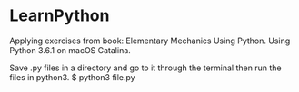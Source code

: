 # LearnPython
Applying exercises from book: Elementary Mechanics Using Python.
Using Python 3.6.1 on macOS Catalina. 

Save .py files in a directory and go to it through the terminal then run the files in python3. $ python3 file.py
